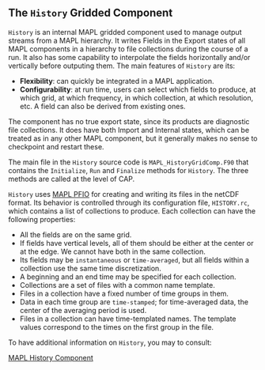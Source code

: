 
## The `History` Gridded Component

`History` is an internal MAPL gridded component used to manage output streams from a MAPL hierarchy. 
It writes Fields in the Export states of all MAPL components in a hierarchy to file collections 
during the course of a run. 
It also has some capability to interpolate the fields horizontally and/or vertically before outputing
them.
The main features of `History` are its:
- **Flexibility**: can quickly be integrated in a MAPL application.
- **Configurability**: at run time, users can select which fields to produce, at which grid,
at which frequency, in which collection, at which resolution, etc. A field can also be derived from existing ones.

The component has no true export state, since its products are diagnostic file collections.
It does have both Import and Internal states, which can be treated as in any other MAPL
component, but it generally makes no sense to checkpoint and restart these.

The  main file in the `History` source code is `MAPL_HistoryGridComp.F90`
that contains the `Initialize`, `Run` and `Finalize` methods for `History`.
The three methods are called at the level of CAP.

`History` uses [MAPL PFIO](https://github.com/GEOS-ESM/MAPL/wiki/PFIO:-a-High-Performance-Client-Server-I-O-Layer)
 for creating and writing its files in the netCDF format.
Its behavior is controlled through its configuration file, `HISTORY.rc`, which contains a list
of collections to produce.
Each collection can have the following properties:
- All the fields are on the same grid.
- If fields have vertical levels, all of them should be either at the center or at the edge. We cannot have both in the same collection.
- Its fields may be `instantaneous` or `time-averaged`, but all fields within a collection use the same time discretization.
- A beginning and an end time may be specified for each collection.
- Collections are a set of files with a common name template.
- Files in a collection have a fixed number of time groups in them.
- Data in each time group are `time-stamped`; for time-averaged data, the center of the averaging period is used.
- Files in a collection can have time-templated names. The template values correspond to the times on the first group in the file.


To have additional information on `History`, you may to consult:

[MAPL History Component](https://github.com/GEOS-ESM/MAPL/wiki/MAPL-History-Component)
